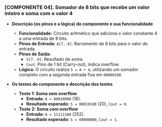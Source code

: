 ### [COMPONENTE 04]. Somador de 8 bits que recebe um valor inteiro e soma com o valor 4

* **Descrição (os pinos e a lógica) do componente e sua funcionalidade**
    * **Funcionalidade:** Circuito aritmético que adiciona o valor constante 4 a uma entrada de 8 bits.
    * **Pinos de Entrada:** `A[7..0]`: Barramento de 8 bits para o valor de entrada.
    * **Pinos de Saída:**
        * `S[7..0]`: Resultado da soma.
        * `Cout`: Pino de 1 bit (Carry-out), indica overflow.
    * **Lógica:** O circuito realiza `S = A + 4`, utilizando um somador completo com a segunda entrada fixa em `00000100`.

* **Os testes do componente e descrição dos testes**
    * **Teste 1: Soma sem overflow**
        * **Entrada:** `A = 00010000` (16).
        * **Resultado esperado:** `S = 00010100` (20), `Cout = 0`.
    * **Teste 2: Soma com overflow**
        * **Entrada:** `A = 11111100` (252).
        * **Resultado esperado:** `S = 00000000`, `Cout = 1`.
